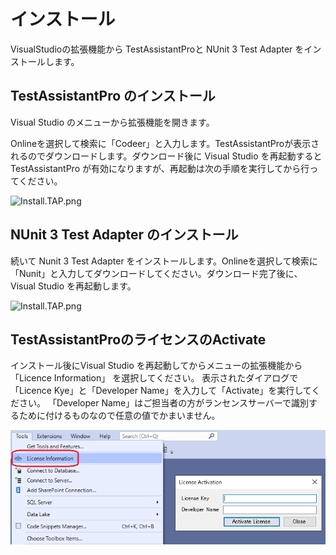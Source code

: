 # インストール
VisualStudioの拡張機能から TestAssistantProと NUnit 3 Test Adapter をインストールします。

## TestAssistantPro のインストール
Visual Studio のメニューから拡張機能を開きます。

Onlineを選択して検索に「Codeer」と入力します。TestAssistantProが表示されるのでダウンロードします。ダウンロード後に Visual Studio を再起動すると TestAssistantPro が有効になりますが、再起動は次の手順を実行してから行ってください。

![Install.TAP.png](../Img/Install.TAP.png)

## NUnit 3 Test Adapter のインストール

続いて Nunit 3 Test Adapter をインストールします。Onlineを選択して検索に「Nunit」と入力してダウンロードしてください。ダウンロード完了後に、Visual Studio を再起動します。

![Install.TAP.png](../Img/Install.Nunit.png)

## TestAssistantProのライセンスのActivate
インストール後にVisual Studio を再起動してからメニューの拡張機能から 「Licence Information」 を選択してください。
表示されたダイアログで「Licence Kye」と「Developer Name」を入力して「Activate」を実行してください。
「Developer Name」はご担当者の方がランセンスサーバーで識別するために付けるものなので任意の値でかまいません。

![LicenceActivate.png](Img/LicenceActivate.png)
